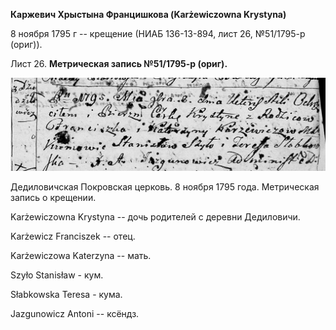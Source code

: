 **Каржевич Хрыстына Францишкова (Karżewiczowna Krystyna)**

8 ноября 1795 г -- крещение (НИАБ 136-13-894, лист 26, №51/1795-р
(ориг)).

Лист 26. **Метрическая запись №51/1795-р (ориг).**

![](./media/59a6e9116197087ebaa9e4fda41919b45a152a9f.png)

Дедиловичская Покровская церковь. 8 ноября 1795 года. Метрическая запись
о крещении.

Karżewiczowna Krystyna -- дочь родителей с деревни Дедиловичи.

Karżewicz Franciszek -- отец.

Karżewiczowa Katerzyna -- мать.

Szyło Stanisław - кум.

Słabkowska Teresa - кума.

Jazgunowicz Antoni -- ксёндз.
